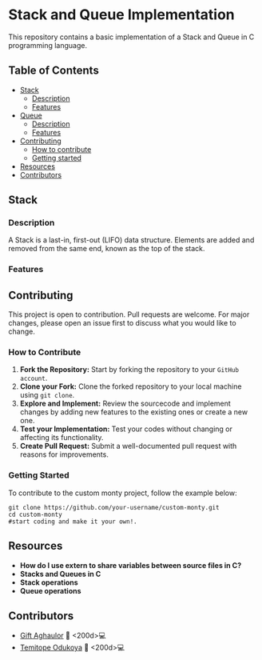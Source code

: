 # Stack and Queue Implementation

This repository contains a basic implementation of a Stack and Queue in C programming language.

## Table of Contents

- [Stack](#stack)
  - [Description](#description)
  - [Features](#features)
- [Queue](#queue)
  - [Description](#description-1)
  - [Features](#features)
- [Contributing](#contributing)
  - [How to contribute](#how-to-contribute)
  - [Getting started](#getting-started)
- [Resources](#resources)
- [Contributors](#contributors)


## Stack

### Description

A Stack is a last-in, first-out (LIFO) data structure. Elements are added and removed from the same end, known as the top of the stack.

### Features

## Contributing
This project is open to contribution. Pull requests are welcome. For major changes, please open an issue first to discuss what you would like to change.

### How to Contribute
1. **Fork the Repository:** Start by forking the repository to your
`GitHub account`.
2. **Clone your Fork:** Clone the forked repository to your local
machine using `git clone`.
3. **Explore and Implement:** Review the sourcecode and implement changes
by adding new features to the existing ones or create a new one.
4. **Test your Implementation:** Test your codes without changing
or affecting its functionality.
5. **Create Pull Request:** Submit a well-documented pull request
with reasons for improvements.

### Getting Started

To contribute to the custom monty project, follow the example below:
```
git clone https://github.com/your-username/custom-monty.git
cd custom-monty
#start coding and make it your own!.
```

## Resources

* **How do I use extern to share variables between source files in C?**
* **Stacks and Queues in C** 
* **Stack operations**
* **Queue operations**

## Contributors
* [Gift Aghaulor](https://github.com/Aghaulor-Gift) 👩 <200d>💻
* [Temitope Odukoya](https://github.com/gokruzz) 👨 <200d>💻
